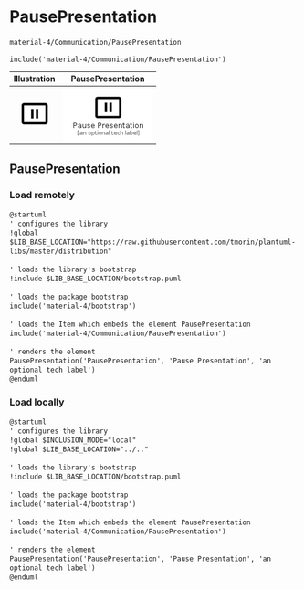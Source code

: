 # PausePresentation


```text
material-4/Communication/PausePresentation
```

```text
include('material-4/Communication/PausePresentation')
```



| Illustration | PausePresentation |
| :---: | :---: |
| ![illustration for Illustration](../../material-4/Communication/PausePresentation.png) | ![illustration for PausePresentation](../../material-4/Communication/PausePresentation.Local.png) |




## PausePresentation

### Load remotely
```plantuml
@startuml
' configures the library
!global $LIB_BASE_LOCATION="https://raw.githubusercontent.com/tmorin/plantuml-libs/master/distribution"

' loads the library's bootstrap
!include $LIB_BASE_LOCATION/bootstrap.puml

' loads the package bootstrap
include('material-4/bootstrap')

' loads the Item which embeds the element PausePresentation
include('material-4/Communication/PausePresentation')

' renders the element
PausePresentation('PausePresentation', 'Pause Presentation', 'an optional tech label')
@enduml
```

### Load locally
```plantuml
@startuml
' configures the library
!global $INCLUSION_MODE="local"
!global $LIB_BASE_LOCATION="../.."

' loads the library's bootstrap
!include $LIB_BASE_LOCATION/bootstrap.puml

' loads the package bootstrap
include('material-4/bootstrap')

' loads the Item which embeds the element PausePresentation
include('material-4/Communication/PausePresentation')

' renders the element
PausePresentation('PausePresentation', 'Pause Presentation', 'an optional tech label')
@enduml
```

